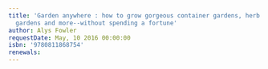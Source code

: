 ```yaml
---
title: 'Garden anywhere : how to grow gorgeous container gardens, herb gardens, kitchen
  gardens and more--without spending a fortune'
author: Alys Fowler
requestDate: May, 10 2016 00:00:00
isbn: '9780811868754'
renewals: 
---
```



